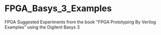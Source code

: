 # FPGA_Basys_3_Examples
FPGA Suggested Experiments from the book "FPGA Prototyping By Verilog Examples" using the Digilent Basys 3
